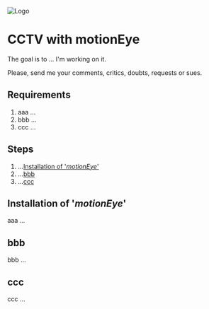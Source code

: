 ![Logo](https://github.com/FIN392/Raspberry/raw/main/CCTV_with_motionEye/motionEye-Logo.png)

# CCTV with motionEye

The goal is to ... I'm working on it.

Please, send me your comments, critics, doubts, requests or sues.

## Requirements

1. aaa ...
2. bbb ...
3. ccc ...

## Steps

1. ...[Installation of '*motionEye*'](#motionEye)
2. ...[bbb](#bbb)
3. ...[ccc](#ccc)

## <a name="motionEye"></a>Installation of '*motionEye*'

aaa ...

## <a name="bbb"></a>bbb

bbb ...

## <a name="ccc"></a>ccc

ccc ...

